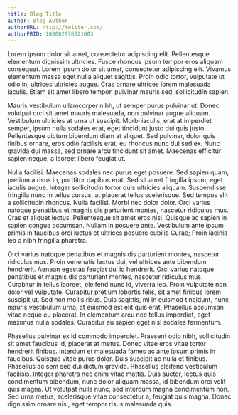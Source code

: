 ```yaml
---
title: Blog Title
author: Blog Author
authorURL: http://twitter.com/
authorFBID: 100002976521003
---
```


Lorem ipsum dolor sit amet, consectetur adipiscing elit. Pellentesque elementum
dignissim ultricies. Fusce rhoncus ipsum tempor eros aliquam consequat. Lorem
ipsum dolor sit amet, consectetur adipiscing elit. Vivamus elementum massa eget
nulla aliquet sagittis. Proin odio tortor, vulputate ut odio in, ultrices
ultricies augue. Cras ornare ultrices lorem malesuada iaculis. Etiam sit amet
libero tempor, pulvinar mauris sed, sollicitudin sapien.

<!--truncate-->

Mauris vestibulum ullamcorper nibh, ut semper purus pulvinar ut. Donec volutpat
orci sit amet mauris malesuada, non pulvinar augue aliquam. Vestibulum ultricies
at urna ut suscipit. Morbi iaculis, erat at imperdiet semper, ipsum nulla
sodales erat, eget tincidunt justo dui quis justo. Pellentesque dictum bibendum
diam at aliquet. Sed pulvinar, dolor quis finibus ornare, eros odio facilisis
erat, eu rhoncus nunc dui sed ex. Nunc gravida dui massa, sed ornare arcu
tincidunt sit amet. Maecenas efficitur sapien neque, a laoreet libero feugiat
ut.

Nulla facilisi. Maecenas sodales nec purus eget posuere. Sed sapien quam,
pretium a risus in, porttitor dapibus erat. Sed sit amet fringilla ipsum, eget
iaculis augue. Integer sollicitudin tortor quis ultricies aliquam. Suspendisse
fringilla nunc in tellus cursus, at placerat tellus scelerisque. Sed tempus elit
a sollicitudin rhoncus. Nulla facilisi. Morbi nec dolor dolor. Orci varius
natoque penatibus et magnis dis parturient montes, nascetur ridiculus mus. Cras
et aliquet lectus. Pellentesque sit amet eros nisi. Quisque ac sapien in sapien
congue accumsan. Nullam in posuere ante. Vestibulum ante ipsum primis in
faucibus orci luctus et ultrices posuere cubilia Curae; Proin lacinia leo a nibh
fringilla pharetra.

Orci varius natoque penatibus et magnis dis parturient montes, nascetur
ridiculus mus. Proin venenatis lectus dui, vel ultrices ante bibendum hendrerit.
Aenean egestas feugiat dui id hendrerit. Orci varius natoque penatibus et magnis
dis parturient montes, nascetur ridiculus mus. Curabitur in tellus laoreet,
eleifend nunc id, viverra leo. Proin vulputate non dolor vel vulputate.
Curabitur pretium lobortis felis, sit amet finibus lorem suscipit ut. Sed non
mollis risus. Duis sagittis, mi in euismod tincidunt, nunc mauris vestibulum
urna, at euismod est elit quis erat. Phasellus accumsan vitae neque eu placerat.
In elementum arcu nec tellus imperdiet, eget maximus nulla sodales. Curabitur eu
sapien eget nisl sodales fermentum.

Phasellus pulvinar ex id commodo imperdiet. Praesent odio nibh, sollicitudin sit
amet faucibus id, placerat at metus. Donec vitae eros vitae tortor hendrerit
finibus. Interdum et malesuada fames ac ante ipsum primis in faucibus. Quisque
vitae purus dolor. Duis suscipit ac nulla et finibus. Phasellus ac sem sed dui
dictum gravida. Phasellus eleifend vestibulum facilisis. Integer pharetra nec
enim vitae mattis. Duis auctor, lectus quis condimentum bibendum, nunc dolor
aliquam massa, id bibendum orci velit quis magna. Ut volutpat nulla nunc, sed
interdum magna condimentum non. Sed urna metus, scelerisque vitae consectetur a,
feugiat quis magna. Donec dignissim ornare nisl, eget tempor risus malesuada
quis.
